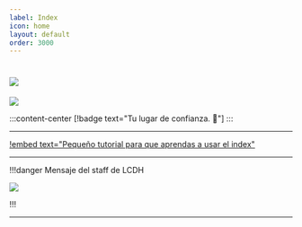 ```yaml
---
label: Index
icon: home
layout: default
order: 3000
---
```


# ![](https://i.postimg.cc/x1NF5Y7F/banner-lcdh.png)


![](https://i.postimg.cc/Tw1X6rmP/Proyecto-nuevo-27.png)

:::content-center
[!badge text="Tu lugar de confianza. 🍩"]
:::

---


[!embed text="Pequeño tutorial para que aprendas a usar el index"](https://www.youtube.com/watch?v=bSdQj4cgvCo&feature=youtu.be)



---



!!!danger Mensaje del staff de LCDH


![](https://i.postimg.cc/QCwnp1xf/LCDH-HOLA-1.png)


!!!


---

